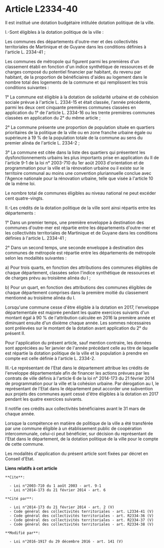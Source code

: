 # Article L2334-40

Il est institué une dotation budgétaire intitulée dotation politique de la ville. 

I.-Sont éligibles à la dotation politique de la ville : 

Les communes des départements d'outre-mer et des collectivités territoriales de Martinique et de Guyane dans les conditions
définies à l'article L. 2334-41 ; 

Les communes de métropole qui figurent parmi les premières d'un classement établi en fonction d'un indice synthétique de
ressources et de charges composé du potentiel financier par habitant, du revenu par habitant, de la proportion de
bénéficiaires d'aides au logement dans le nombre total des logements de la commune et qui remplissent les trois conditions
suivantes : 

1° La commune est éligible à la dotation de solidarité urbaine et de cohésion sociale prévue à l'article L. 2334-15 et était
classée, l'année précédente, parmi les deux cent cinquante premières communes classées en application du 1° de l'article L.
2334-16 ou les trente premières communes classées en application du 2° du même article ; 

2° La commune présente une proportion de population située en quartiers prioritaires de la politique de la ville ou en zone
franche urbaine égale ou supérieure à 19 % de la population totale de la commune au sens du premier alinéa de l'article L.
2334-2 ; 

3° La commune est citée dans la liste des quartiers qui présentent les dysfonctionnements urbains les plus importants prise
en application du II de l'article 9-1 de la loi n° 2003-710 du 1er août 2003 d'orientation et de programmation pour la ville
et la rénovation urbaine ou il existe sur le territoire communal au moins une convention pluriannuelle conclue avec l'Agence
nationale pour la rénovation urbaine, telle que visée à l'article 10 de la même loi. 

Le nombre total de communes éligibles au niveau national ne peut excéder cent quatre-vingts. 

II.-Les crédits de la dotation politique de la ville sont ainsi répartis entre les départements : 

1° Dans un premier temps, une première enveloppe à destination des communes d'outre-mer est répartie entre les départements
d'outre-mer et les collectivités territoriales de Martinique et de Guyane dans les conditions définies à l'article L.
2334-41 ; 

2° Dans un second temps, une seconde enveloppe à destination des communes de métropole est répartie entre les départements de
métropole selon les modalités suivantes : 

a) Pour trois quarts, en fonction des attributions des communes éligibles de chaque département, classées selon l'indice
synthétique de ressources et de charges prévu au troisième alinéa du I ; 

b) Pour un quart, en fonction des attributions des communes éligibles de chaque département comprises dans la première moitié
du classement mentionné au troisième alinéa du I. 

Lorsqu'une commune cesse d'être éligible à la dotation en 2017, l'enveloppe départementale est majorée pendant les quatre
exercices suivants d'un montant égal à 90 % de l'attribution calculée en 2016 la première année et diminuant ensuite d'un
dixième chaque année. Les sommes nécessaires sont prélevées sur le montant de la dotation avant application du 2° du présent
II. 

Pour l'application du présent article, sauf mention contraire, les données sont appréciées au 1er janvier de l'année
précédant celle au titre de laquelle est répartie la dotation politique de la ville et la population à prendre en compte est
celle définie à l'article L. 2334-2. 

III.-Le représentant de l'Etat dans le département attribue les crédits de l'enveloppe départementale afin de financer les
actions prévues par les contrats de ville définis à l'article 6 de la loi n° 2014-173 du 21 février 2014 de programmation
pour la ville et la cohésion urbaine. Par dérogation au I, le représentant de l'Etat dans le département peut accorder une
subvention aux projets des communes ayant cessé d'être éligibles à la dotation en 2017 pendant les quatre exercices
suivants. 

Il notifie ces crédits aux collectivités bénéficiaires avant le 31 mars de chaque année. 

Lorsque la compétence en matière de politique de la ville a été transférée par une commune éligible à un établissement public
de coopération intercommunale, celui-ci peut bénéficier, sur décision du représentant de l'Etat dans le département, de la
dotation politique de la ville pour le compte de cette commune. 

Les modalités d'application du présent article sont fixées par décret en Conseil d'Etat.

**Liens relatifs à cet article**

	**Cite**:

	  - Loi n°2003-710 du 1 août 2003 - art. 9-1
	  - Loi n°2014-173 du 21 février 2014 - art. 6

	**Cité par**:

	  - Loi n°2014-173 du 21 février 2014 - art. 2 (V)
	  - Code général des collectivités territoriales - art. L2334-41 (V)
	  - Code général des collectivités territoriales - art. R2334-36 (V)
	  - Code général des collectivités territoriales - art. R2334-37 (V)
	  - Code général des collectivités territoriales - art. R2334-38 (V)

	**Modifié par**:

	  - Loi n°2016-1917 du 29 décembre 2016 - art. 141 (V)
